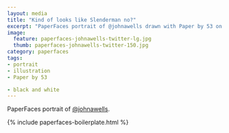 ```yaml
---
layout: media
title: "Kind of looks like Slenderman no?"
excerpt: "PaperFaces portrait of @johnawells drawn with Paper by 53 on an iPad."
image: 
  feature: paperfaces-johnawells-twitter-lg.jpg
  thumb: paperfaces-johnawells-twitter-150.jpg
category: paperfaces
tags: 
- portrait
- illustration
- Paper by 53

- black and white
---
```


PaperFaces portrait of [@johnawells](http://twitter.com/johnawells).

{% include paperfaces-boilerplate.html %}
